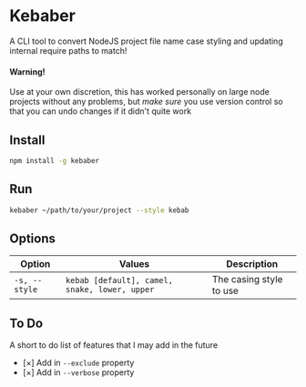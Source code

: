 # Kebaber

A CLI tool to convert NodeJS project file name case styling and
updating internal require paths to match!

#### **Warning!**
Use at your own discretion, this has worked personally on large node
projects without any problems, but _make sure_ you use version control
so that you can undo changes if it didn't quite work

## Install

```bash
npm install -g kebaber
```

## Run

```bash
kebaber ~/path/to/your/project --style kebab
```

## Options

| Option | Values | Description |
| ------ | ------ | ----------- |
| `-s, --style` | `kebab [default], camel, snake, lower, upper` | The casing style to use |

## To Do

A short to do list of features that I may add in the future

- [×] Add in `--exclude` property
- [×] Add in `--verbose` property
